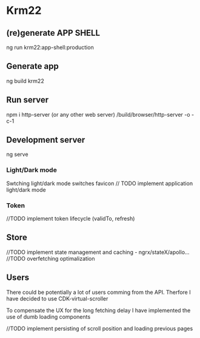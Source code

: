 # Krm22
## (re)generate APP SHELL
ng run krm22:app-shell:production

## Generate app
ng build krm22

## Run server
npm i http-server (or any other web server)
/build/browser/http-server -o -c-1

## Development server
ng serve

### Light/Dark mode
Swtching light/dark mode switches favicon
// TODO implement application light/dark mode

### Token
//TODO implement token lifecycle (validTo, refresh)

## Store
//TODO implement state management and caching - ngrx/stateX/apollo...
//TODO overfetching optimalization

## Users
There could be potentially a lot of users comming from the API. Therfore I have decided to use CDK-virtual-scroller

To compensate the UX for the long fetching delay I have implemented the use of dumb loading components

//TODO implement persisting of scroll position and loading previous pages
